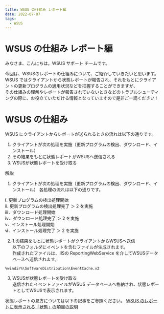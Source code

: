 ```yaml
---
title: WSUS の仕組み レポート編
date: 2022-07-07
tags:
  - WSUS
---
```


# WSUS の仕組み レポート編
みなさま、こんにちは。WSUS サポート チームです。

今回は、WSUSのレポートの仕組みについて、ご紹介していきたいと思います。  
WSUS ではクライアントから状態レポートが報告され、それをもとにクライアントの更新プログラムの適用状況などを把握することができますが、  
その仕組みの理解やレポートが報告されていないときなどのトラブルシューティングの際に、お役立ていただける情報となっていますので是非ご一読ください！

# WSUS の仕組み 

WSUS にクライアントからレポートが送られるときの流れは以下の通りです。  
1. クライアントが次の処理を実施（更新プログラムの検出、ダウンロード、インストール）  
2. その結果をもとに状態レポートがWSUSへ送信される  
3. WSUSが状態レポートを受け取る  

解説
1. クライアントが次の処理を実施（更新プログラムの検出、ダウンロード、インストール）
各処理の流れは以下の通りです。

ⅰ. 更新プログラムの検出処理開始  
ⅱ. 更新プログラムの検出処理完了 ＞ 2 を実施  
ⅲ．ダウンロード処理開始  
ⅳ．ダウンロード処理完了 ＞ 2 を実施  
ⅴ．インストール処理開始  
ⅵ．インストール処理完了 ＞ 2 を実施  

2. 1.の結果をもとに状態レポートがクライアントからWSUSへ送信  
以下のフォルダにイベントを含むファイルが生成されます。  
作成されたファイルは、IISの ReportingWebService を介してWSUSデータベースへ送信されます。  
```
%windir%\SoftwareDistribution\EventCache.v2
```

3. WSUSが状態レポートを受け取る  
送信されたイベントファイルがWSUS データベースへ格納され、状態レポートとしてWSUSで表示されます。  


状態レポートの見方については以下の記事をご参照ください。
[WSUS のレポートに表示される「状態」の項目の説明](https://jpmem.github.io/blog/wsus/2017-09-04_02/)
